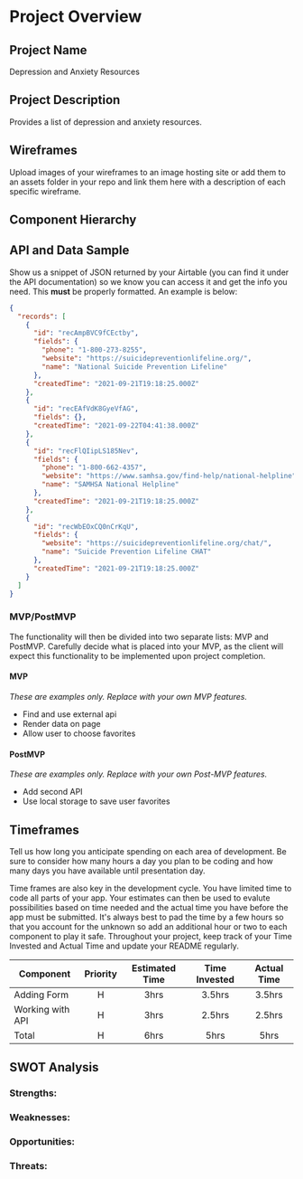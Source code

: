 # Project Overview

## Project Name

Depression and Anxiety Resources

## Project Description

Provides a list of depression and anxiety resources.

## Wireframes

Upload images of your wireframes to an image hosting site or add them to an assets folder in your repo and link them here with a description of each specific wireframe.

## Component Hierarchy


## API and Data Sample

Show us a snippet of JSON returned by your Airtable (you can find it under the API documentation) so we know you can access it and get the info you need. This __must__ be properly formatted. An example is below:

```json
{
  "records": [
    {
      "id": "recAmpBVC9fCEctby",
      "fields": {
        "phone": "1-800-273-8255",
        "website": "https://suicidepreventionlifeline.org/",
        "name": "National Suicide Prevention Lifeline"
      },
      "createdTime": "2021-09-21T19:18:25.000Z"
    },
    {
      "id": "recEAfVdK8GyeVfAG",
      "fields": {},
      "createdTime": "2021-09-22T04:41:38.000Z"
    },
    {
      "id": "recFlQIipLS185Nev",
      "fields": {
        "phone": "1-800-662-4357",
        "website": "https://www.samhsa.gov/find-help/national-helpline",
        "name": "SAMHSA National Helpline"
      },
      "createdTime": "2021-09-21T19:18:25.000Z"
    },
    {
      "id": "recWbEOxCQ0nCrKqU",
      "fields": {
        "website": "https://suicidepreventionlifeline.org/chat/",
        "name": "Suicide Prevention Lifeline CHAT"
      },
      "createdTime": "2021-09-21T19:18:25.000Z"
    }
  ]
}
```

### MVP/PostMVP

The functionality will then be divided into two separate lists: MVP and PostMVP.  Carefully decide what is placed into your MVP, as the client will expect this functionality to be implemented upon project completion.  

#### MVP 
*These are examples only. Replace with your own MVP features.*

- Find and use external api 
- Render data on page 
- Allow user to choose favorites 

#### PostMVP  
*These are examples only. Replace with your own Post-MVP features.*

- Add second API
- Use local storage to save user favorites

## Timeframes

Tell us how long you anticipate spending on each area of development. Be sure to consider how many hours a day you plan to be coding and how many days you have available until presentation day.

Time frames are also key in the development cycle.  You have limited time to code all parts of your app.  Your estimates can then be used to evalute possibilities based on time needed and the actual time you have before the app must be submitted. It's always best to pad the time by a few hours so that you account for the unknown so add an additional hour or two to each component to play it safe. Throughout your project, keep track of your Time Invested and Actual Time and update your README regularly.

| Component | Priority | Estimated Time | Time Invested | Actual Time |
| --- | :---: |  :---: | :---: | :---: |
| Adding Form | H | 3hrs| 3.5hrs | 3.5hrs |
| Working with API | H | 3hrs| 2.5hrs | 2.5hrs |
| Total | H | 6hrs| 5hrs | 5hrs |

## SWOT Analysis

### Strengths:

### Weaknesses:

### Opportunities:

### Threats: